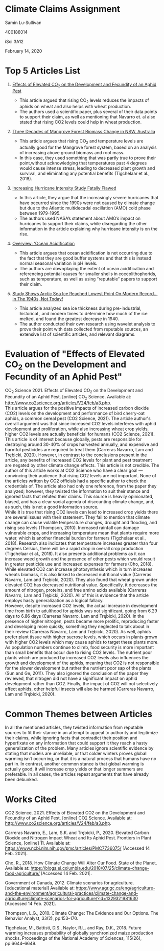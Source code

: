 # Climate Claims Assignment 
Samin Lu-Sullivan 

400186014 

iSci 3A12 

February 14, 2020


# Top 5 Articles List 
1. [Effects of Elevated CO<sub>2</sub> on the Development and Fecundity of an Aphid Pest](http://www.co2science.org/articles/V24/feb/a3.php)
    * This article argued that rising CO<sub>2</sub> levels reduces the impacts of aphids on wheat and also helps with wheat production. 
    * The authors used a scientific paper, plus several of their data points to support their claim, as well as mentioning that Navarro et. al also stated that rising CO2 levels could help in wheat production. 

2. [Three Decades of Mangrove Forest Biomass Change in NSW, Australia](http://www.co2science.org/articles/V23/apr/a10.php)
    * This article argues that rising CO<sub>2</sub> and temperature levels are actually good for the Mangrove forest system, based on an analysis of increasing above ground biomass and root mass. 
    * In this case, they used something that was partly true to prove their point,without acknowledging that temperatures past 4 degrees would cause intense stress, leading to decreased plant growth and survival, and eliminating any potential benefits (Tigchelaar et al., 2018). 

3. [Increasing Hurricane Intensity Study Fatally Flawed](https://wattsupwiththat.com/2021/01/31/increasing-hurricane-intensity-study-fatally-flawed/)
    * In this article, they argue that the increasingly severe hurricanes that have occurred since the 1990s were not caused by climate change but due to the Atlantic multidecadal oscillation (AMO) cold phase between 1979-1995. 
    * The authors used NASA’s statement about AMO’s impact on hurricanes to support their claims, while disregarding the other information in the article explaining why hurricane intensity is on the rise. 

4. [Overview: ‘Ocean Acidification](https://wattsupwiththat.com/2021/01/23/overview-ocean-acidification/)
    * This article argues that ocean acidification is not occurring due to the fact that they are good buffer systems and that this is instead normal seasonal variation in pH levels. 
    * The authors are downplaying the extent of ocean acidification and referencing potential causes for smaller shells in coccolithophorids, such as temperature, as well as using “reputable” papers to support their claim. 

5. [Study Shows Arctic Sea Ice Reached Lowest Point On Modern Record… In The 1940s, Not Today!](https://wattsupwiththat.com/2021/01/24/study-shows-arctic-sea-ice-reached-lowest-point-on-modern-record-in-the-1940s-not-today/) 
    * This article analyzed sea ice thickness during pre-industrial, historical , and modern times to determine how much of the ice melted, and found the greatest decrease in 1940. 
    * The author conducted their own research using wavelet analysis to prove their point with data collected from reputable sources, an extensive list of scientific articles, and relevant diagrams. 

# Evaluation of "Effects of Elevated CO<sub>2</sub> on the Development and Fecundity of an Aphid Pest"
CO<sub>2</sub> Science 2021. Effects of Elevated CO<sub>2</sub> on the Development and Fecundity of an Aphid Pest. [online] CO<sub>2</sub> Science. Available at: <http://www.co2science.org/articles/V24/feb/a3.php>.  
This article argues for the positive impacts of increased carbon dioxide (CO2) levels on the development and performance of bird cherry-oat aphids, a common cereal pest (CO2 Science, 2021). The article author's overall argument was that since increased CO2 levels interferes with aphid development and proliferation, while also increasing wheat crop yields, higher CO2 levels are actually beneficial for humans (CO2 Science, 2021). This article is of interest because globally, pests are responsible for destroying around 30-40% of crops harvested annually, and expensive and harmful pesticides are required to treat them (Carreras Navarro, Lam and Trębicki, 2020). However, in contrast to the conclusions present in the article, any benefits of increased CO2 levels for plant and pest treatment are negated by other climate change effects. 
This article is not credible. The author of this article works at CO2 Science who have a clear goal — convincing their audience that rising CO2 levels are not important. None of the articles written by CO2 officials had a specific author to check the credentials of. The article also had only one reference, from the paper they analyzed; however, they twisted the information to suit their stance and ignored facts that refuted their claims. This source is heavily opinionated, biased, and has a clear social agenda of discounting climate change, and, as such, this is not a good information source.  
While it is true that rising CO2 levels can lead to increased crop yields there are several issues with their statement. They fail to mention that climate change can cause volatile temperature changes, drought and flooding, and rising sea levels (Thompson, 2010). Increased rainfall can damage vulnerable crops, and increasing temperature mean that plants require more water, which is another financial burden for farmers (Tigchelaar et al., 2018). Research also indicates that temperature increases greater than four degrees Celsius, there will be a rapid drop in overall crop production (Tigchelaar et al., 2018). It also presents additional problems as it can increase weed growth and the presence of other pests which would result in greater pesticide use and increased expenses for farmers (Cho, 2018). While elevated CO2 can increase photosynthesis which in turn increases wheats biomass, it is also linked to decreased nutritional value (Carreras Navarro, Lam and Trębicki, 2020). They also found that wheat grown under elevated CO2 has decreased nutritional value. Specifically, it decreases the amount of nitrogen, proteins, and free amino acids available (Carreras Navarro, Lam and Trębicki, 2020).  All of this is evidence that the article employs hasty generalization as a logical fallacy.  
However, despite increased CO2 levels, the actual increase in development time from birth to adulthood for aphids was not significant, going from 6.29 days to 6.86 days (Carreras Navarro, Lam and Trębicki, 2020). In the presence of higher nitrogen, pests became more prolific, reproducing faster and developing more quickly, something they neglected to talk about in their review (Carreras Navarro, Lam and Trębicki, 2020). As well, aphids prefer plant tissue with higher sucrose levels, which occurs in plants grown with higher CO2 levels which may cause aphids to target these plants more. As population numbers continue to climb, food security is more important than small benefits that occur due to rising CO2 levels. The nutrient poor plants which are produced by increased CO2 levels also influences the growth and development of the aphids, meaning that CO2 is not responsible for the slower development but rather the nutrient poor sap of the plants (Sun and Ge, 2011). They also ignored the conclusion of the paper they reviewed, that nitrogen did not have a significant impact on aphid development rather than CO2. Finally, the impact of CO2 will not selectively affect aphids, other helpful insects will also be harmed (Carreras Navarro, Lam and Trębicki, 2020). 

 

# Common Themes between Articles 
In all the mentioned articles, they twisted information from reputable sources to fit their stance in an attempt to appeal to authority and legitimize their claims, while ignoring facts that contradict their position and hyperfixate on any information that could support it they reach a hasty generalization of the problem. Many articles ignore scientific evidence by stating that models are unreliable, or that colder winters proves global warming isn’t occurring, or that it is a natural process that humans have no part in. In contrast, another common stance is that global warming is actually good, it will increase crop yields or that longer summers are preferable. In all cases, the articles repeat arguments that have already been debunked.

# Works Cited 

CO2 Science, 2021. Effects of Elevated CO2 on the Development and Fecundity of an Aphid Pest. [online] CO2 Science. Available at: <http://www.co2science.org/articles/V24/feb/a3.php>.

Carreras Navarro, E., Lam, S.K. and Trębicki, P., 2020. Elevated Carbon Dioxide and Nitrogen Impact Wheat and Its Aphid Pest. Frontiers in Plant Science, [online] 11. Available at: <https://www.ncbi.nlm.nih.gov/pmc/articles/PMC7736075/> [Accessed 14 Feb. 2021].

Cho, R., 2018. How Climate Change Will Alter Our Food. State of the Planet. Available at: <https://blogs.ei.columbia.edu/2018/07/25/climate-change-food-agriculture/> [Accessed 14 Feb. 2021].

Government of Canada, 2012. Climate scenarios for agriculture. [educational material] Available at: <https://www.agr.gc.ca/eng/agriculture-and-the-environment/agricultural-practices/climate-change-and-agriculture/climate-scenarios-for-agriculture/?id=1329321981630> [Accessed 14 Feb. 2021].

Thompson, L.G., 2010. Climate Change: The Evidence and Our Options. The Behavior Analyst, 33(2), pp.153–170.

Tigchelaar, M., Battisti, D.S., Naylor, R.L. and Ray, D.K., 2018. Future warming increases probability of globally synchronized maize production shocks. Proceedings of the National Academy of Sciences, 115(26), pp.6644–6649.
